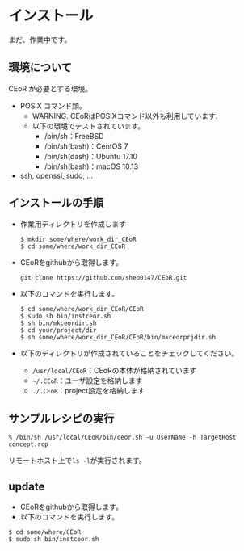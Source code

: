 # インストール

まだ、作業中です。

## 環境について
CEoR が必要とする環境。
* POSIX コマンド類。
  * WARNING. CEoRはPOSIXコマンド以外も利用しています.
  * 以下の環境でテストされています。
    * /bin/sh：FreeBSD
    * /bin/sh(bash)：CentOS 7
    * /bin/sh(dash)：Ubuntu 17.10
    * /bin/sh(bash)：macOS 10.13
* ssh, openssl, sudo, ...

## インストールの手順

* 作業用ディレクトリを作成します
  ```
  $ mkdir some/where/work_dir_CEoR
  $ cd some/where/work_dir_CEoR
  ```
* CEoRをgithubから取得します。
  ```
  git clone https://github.com/sheo0147/CEoR.git
  ```

* 以下のコマンドを実行します。
  ```
  $ cd some/where/work_dir_CEoR/CEoR
  $ sudo sh bin/instceor.sh
  $ sh bin/mkceordir.sh
  $ cd your/project/dir
  $ sh some/where/work_dir_CEoR/CEoR/bin/mkceorprjdir.sh
  ```

* 以下のディレクトリが作成されていることをチェックしてください。
  * `/usr/local/CEoR`：CEoRの本体が格納されています
  * `~/.CEoR`：ユーザ設定を格納します
  * `./.CEoR`：project設定を格納します

## サンプルレシピの実行

```
% /bin/sh /usr/local/CEoR/bin/ceor.sh -u UserName -h TargetHost concept.rcp
```

リモートホスト上で`ls -l`が実行されます。

## update

* CEoRをgithubから取得します。
* 以下のコマンドを実行します。
```
$ cd some/where/CEoR
$ sudo sh bin/instceor.sh
```
